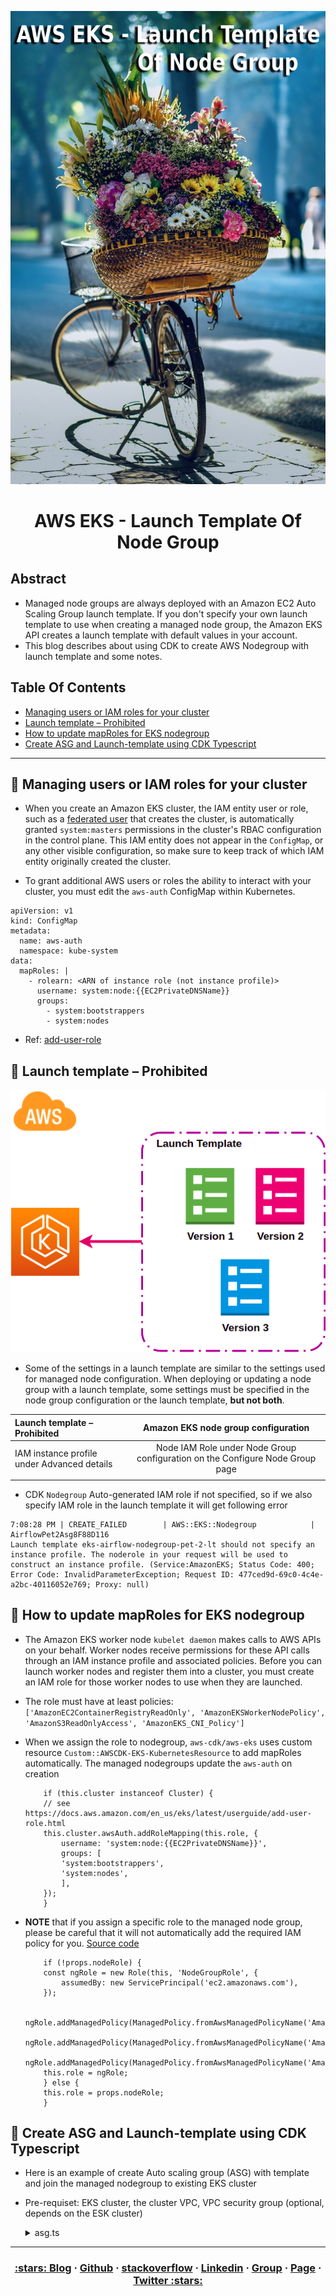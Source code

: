 <p align="center">
  <a href="https://dev.to/vumdao">
    <img alt="AWS EKS - Launch Template Of Node Group" src="images/cover.jpg" width="800" />
  </a>
</p>
<h1 align="center">
  <div><b>AWS EKS - Launch Template Of Node Group</b></div>
</h1>

## Abstract
- Managed node groups are always deployed with an Amazon EC2 Auto Scaling Group launch template. If you don't specify your own launch template to use when creating a managed node group, the Amazon EKS API creates a launch template with default values in your account.
- This blog describes about using CDK to create AWS Nodegroup with launch template and some notes.

## Table Of Contents
 * [Managing users or IAM roles for your cluster](#Managing-users-or-IAM-roles-for-your-cluster)
 * [Launch template – Prohibited](#Launch-template-–-Prohibited)
 * [How to update mapRoles for EKS nodegroup](#How-to-update-mapRoles-for-EKS-nodegroup)
 * [Create ASG and Launch-template using CDK Typescript](#Create-ASG-and-Launch-template-using-CDK-Typescript)

---

## 🚀 **Managing users or IAM roles for your cluster** <a name="Managing-users-or-IAM-roles-for-your-cluster"></a>
- When you create an Amazon EKS cluster, the IAM entity user or role, such as a [federated user](https://docs.aws.amazon.com/IAM/latest/UserGuide/id_roles_providers.html) that creates the cluster, is automatically granted `system:masters` permissions in the cluster's RBAC configuration in the control plane. This IAM entity does not appear in the `ConfigMap`, or any other visible configuration, so make sure to keep track of which IAM entity originally created the cluster.

- To grant additional AWS users or roles the ability to interact with your cluster, you must edit the `aws-auth` ConfigMap within Kubernetes.

```
apiVersion: v1
kind: ConfigMap
metadata:
  name: aws-auth
  namespace: kube-system
data:
  mapRoles: |
    - rolearn: <ARN of instance role (not instance profile)>
      username: system:node:{{EC2PrivateDNSName}}
      groups:
        - system:bootstrappers
        - system:nodes
```

- Ref: [add-user-role](https://docs.aws.amazon.com/en_us/eks/latest/userguide/add-user-role.html)

## 🚀 **Launch template – Prohibited** <a name="Launch-template-–-Prohibited"></a>

<img src="images/lt.png" />

- Some of the settings in a launch template are similar to the settings used for managed node configuration. When deploying or updating a node group with a launch template, some settings must be specified in the node group configuration or the launch template, **but not both**.

| Launch template – Prohibited | Amazon EKS node group configuration |
| :--- | :---: |
| IAM instance profile under Advanced details | Node IAM Role under Node Group configuration on the Configure Node Group page |
|      |       |

- CDK `Nodegroup` Auto-generated IAM role if not specified, so if we also specify IAM role in the launch template it will get following error
```
7:08:28 PM | CREATE_FAILED        | AWS::EKS::Nodegroup            | AirflowPet2Asg8F88D116
Launch template eks-airflow-nodegroup-pet-2-lt should not specify an instance profile. The noderole in your request will be used to construct an instance profile. (Service:AmazonEKS; Status Code: 400; Error Code: InvalidParameterException; Request ID: 477ced9d-69c0-4c4e-a2bc-40116052e769; Proxy: null)
```
        
## 🚀 **How to update mapRoles for EKS nodegroup** <a name="How-to-update-mapRoles-for-EKS-nodegroup"></a>
- The Amazon EKS worker node `kubelet daemon` makes calls to AWS APIs on your behalf. Worker nodes receive permissions for these API calls through
an IAM instance profile and associated policies. Before you can launch worker nodes and register them into a cluster, you must create an IAM role for those worker nodes to use when they are launched.

- The role must have at least policies: `['AmazonEC2ContainerRegistryReadOnly', 'AmazonEKSWorkerNodePolicy', 'AmazonS3ReadOnlyAccess', 'AmazonEKS_CNI_Policy']`

- When we assign the role to nodegroup, `aws-cdk/aws-eks` uses custom resource `Custom::AWSCDK-EKS-KubernetesResource`  to add mapRoles automatically. The managed nodegroups update the `aws-auth` on creation

    ```
        if (this.cluster instanceof Cluster) {
        // see https://docs.aws.amazon.com/en_us/eks/latest/userguide/add-user-role.html
        this.cluster.awsAuth.addRoleMapping(this.role, {
            username: 'system:node:{{EC2PrivateDNSName}}',
            groups: [
            'system:bootstrappers',
            'system:nodes',
            ],
        });
        }
    ```

- **NOTE** that if you assign a specific role to the managed node group, please be careful that it will not automatically add the required IAM policy for you. [Source code](https://github.com/aws/aws-cdk/blob/6e2a3e0f855221df98f78f6465586d5524f5c7d5/packages/%40aws-cdk/aws-eks/lib/managed-nodegroup.ts#L364-L375)
    ```
        if (!props.nodeRole) {
        const ngRole = new Role(this, 'NodeGroupRole', {
            assumedBy: new ServicePrincipal('ec2.amazonaws.com'),
        });

        ngRole.addManagedPolicy(ManagedPolicy.fromAwsManagedPolicyName('AmazonEKSWorkerNodePolicy'));
        ngRole.addManagedPolicy(ManagedPolicy.fromAwsManagedPolicyName('AmazonEKS_CNI_Policy'));
        ngRole.addManagedPolicy(ManagedPolicy.fromAwsManagedPolicyName('AmazonEC2ContainerRegistryReadOnly'));
        this.role = ngRole;
        } else {
        this.role = props.nodeRole;
        }
    ```

## 🚀 Create ASG and Launch-template using CDK Typescript <a name="Create-ASG-and-Launch-template-using-CDK-Typescript"></a>
- Here is an example of create Auto scaling group (ASG) with template and join the managed nodegroup to existing EKS cluster
- Pre-requiset: EKS cluster, the cluster VPC, VPC security group (optional, depends on the ESK cluster)

  <details>
  <summary>asg.ts</summary>

  ```
  import { Stack, App, Tags, StackProps} from '@aws-cdk/core';
  import { Cluster, Nodegroup, CapacityType, TaintEffect } from '@aws-cdk/aws-eks'
  import { Role, ServicePrincipal, ManagedPolicy, PolicyStatement, Effect, IRole } from '@aws-cdk/aws-iam';
  import * as ec2 from '@aws-cdk/aws-ec2';


  export class AsgStack extends Stack {
      public eks_cluster: any;
      public worker_role: any;
      public SG: any;
      public eksCluserName: string;
      public launchTemplate: any;
      public vpcSg: any;
      public vpc: ec2.IVpc;

      constructor(public scope: App, id: string, props?: StackProps) {
          super(scope, id, props);

          this.vpcSg = ec2.SecurityGroup.fromLookup(this, 'VPCSG', 'sg-0c8461ab50fd7bf54');

          this.vpc = ec2.Vpc.fromLookup(this, 'EfsVPC', {
              isDefault: false,
              vpcId: 'vpc-ecb25394'
          });

          this.eksCluserName = 'us-eks'

          // EKS cluster
          this.eks_cluster = Cluster.fromClusterAttributes(
              this, 'EksCluster', {
                  this.vpc,
                  clusterName: this.eksCluserName
              }
          );

          this.launchTemplate = this.createLaunchTemplate();

          // SG to workers
          this.SG = this.createSG();

          this.worker_role = this.createWorkerRole();

          this.createAsgPet();
      };

      createWorkerRole(): IRole {
          // IAM worker role
          const worker_role = new Role(
              this, 'IamRole', {
                  assumedBy: new ServicePrincipal('ec2.amazonaws.com'),
                  roleName: `${this.eksCluserName}-role`
              }
          );
          const attachPolicies = ['AmazonEC2ContainerRegistryReadOnly', 'AmazonEKSWorkerNodePolicy', 'AmazonS3ReadOnlyAccess', 'AmazonEKS_CNI_Policy'];
          for (var policy of attachPolicies) {
              worker_role.addManagedPolicy(ManagedPolicy.fromAwsManagedPolicyName(policy))
          }
          Tags.of(worker_role).add('Name', `${this.eksCluserName}`)
          Tags.of(worker_role).add('env', 'us-prod')

          const autoscalingStatement = new PolicyStatement({
              sid: 'AutoScalingGroup',
              actions: [
                  "autoscaling:DescribeAutoScalingGroups",
                  "autoscaling:DescribeAutoScalingInstances",
                  "autoscaling:DescribeLaunchConfigurations",
                  "autoscaling:DescribeTags",
                  "autoscaling:CreateOrUpdateTags",
                  "autoscaling:UpdateAutoScalingGroup",
                  "autoscaling:TerminateInstanceInAutoScalingGroup",
                  "ec2:DescribeLaunchTemplateVersions",
                  "elasticfilesystem:*",
                  "tag:GetResources",
              ],
              effect: Effect.ALLOW,
              resources: ['*'],
              conditions: {
                  'StringEquals': {"aws:RequestedRegion": 'us-east-1'}
              }
          });

          worker_role.addToPolicy(autoscalingStatement);

          return worker_role;
      };

      createSG(): any {
          /**
          *  security group
          */
          const asgSG = new ec2.SecurityGroup(this, 'SG', {
              vpc: this.vpc,
              securityGroupName: 'priv-sg',
              description: 'Security group to access to worker in private vpc',
              allowAllOutbound: true
          });
          asgSG.connections.allowFrom(asgSG, ec2.Port.allTcp(), 'Allow node to communicate with each other');
          asgSG.connections.allowFrom(this.vpcSg, ec2.Port.allTcp(), 'Allow nodes in another ASG communicate to nodes');
          asgSG.connections.allowFrom(this.eks_cluster.connections, ec2.Port.allTcp(), 'Allow EKS Control Plane to to access Node');

          Tags.of(asgSG).add('Name', 'priv');
          Tags.of(asgSG).add('env', 'us-prod');

          return asgSG;
      };

      createLaunchTemplate(): any {
          /**
          * More about launch-templates: https://github.com/awsdocs/amazon-eks-user-guide/blob/master/doc_source/launch-templates.md
          * Notes:
          * - Nodegroup auto-generates role if not specify
          * - Launch template node group automatically add the worker role to aws-auth configmap
          */
          const LaunchTemplate = new ec2.LaunchTemplate(this, 'LaunchTemplate-lt', {
              launchTemplateName: 'asg-lt',
              securityGroup: this.SG,
              blockDevices: [{
                  deviceName: '/dev/xvda',
                  volume: ec2.BlockDeviceVolume.ebs(20)
              }],
              keyName: 'us-pem'
          });
          Tags.of(LaunchTemplate).add('Name', 'asg-lt');
          Tags.of(LaunchTemplate).add('env', 'us-prod');

          return LaunchTemplate;
      }

      createAsgPet() {
          /**
          * ASG Pet is used to assign deployments. Due to using spot instances so recommendation min size 2
          */
          const asgPet = new Nodegroup(this, 'PetAsg', {
              nodegroupName: 'eks-nodegroup-pet',
              subnets: this.eks_cluster.vpc.selectSubnets({subnetType: ec2.SubnetType.PRIVATE}),
              cluster: this.eks_cluster,
              capacityType: CapacityType.SPOT,
              nodeRole: this.worker_role,
              instanceTypes: [
                  new ec2.InstanceType('c5a.xlarge'),
                  new ec2.InstanceType('c5.xlarge')
              ],
              minSize: 1,
              maxSize: 2,
              labels: {
                  'role': 'pet',
                  'type': 'stateless',
                  'lifecycle': 'spot'
              },
              taints: [
                  {
                      effect: TaintEffect.NO_SCHEDULE,
                      key: 'dedicated',
                      value: 'pet'
                  }
              ],
              tags: {
                  'Name': 'eks-nodegroup-pet',
              },
              launchTemplateSpec: {
                  id: this.launchTemplate.launchTemplateId!
              }
          });
      };
  }

  const coreEnv = {
      account: process.env.CDK_DEFAULT_ACCOUNT,
      region: process.env.CDK_DEFAULT_REGION,
  };
    
  const app = new App();
    
  new AsgStack(app, 'eks-asg-lab', { env: coreEnv });

  app.synth();
  ```

  </details>

---

<h3 align="center">
  <a href="https://dev.to/vumdao">:stars: Blog</a>
  <span> · </span>
  <a href="https://github.com/vumdao/aws-eks-the-hard-way">Github</a>
  <span> · </span>
  <a href="https://stackoverflow.com/users/11430272/vumdao">stackoverflow</a>
  <span> · </span>
  <a href="https://www.linkedin.com/in/vu-dao-9280ab43/">Linkedin</a>
  <span> · </span>
  <a href="https://www.linkedin.com/groups/12488649/">Group</a>
  <span> · </span>
  <a href="https://www.facebook.com/CloudOpz-104917804863956">Page</a>
  <span> · </span>
  <a href="https://twitter.com/VuDao81124667">Twitter :stars:</a>
</h3>